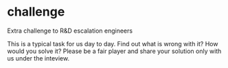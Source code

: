 # challenge
Extra challenge to R&amp;D escalation engineers

This is a typical task for us day to day. Find out what is wrong with it? How would you solve it? Please be a fair player and share your solution only with us under the inteview.
